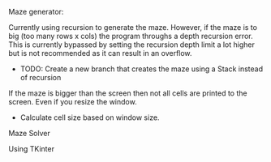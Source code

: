 Maze generator:

Currently using recursion to generate the maze. However, if the maze is to big (too many rows x cols) the program throughs a depth recursion error. This is currently bypassed by setting the recursion depth limit a lot higher but is not recommended as it can result in an overflow.

- TODO: Create a new branch that creates the maze using a Stack instead of recursion

If the maze is bigger than the screen then not all cells are printed to the screen. Even if you resize the window.

- Calculate cell size based on window size.

Maze Solver

Using TKinter
